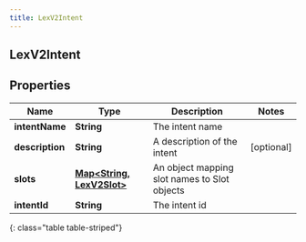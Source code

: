 ```yaml
---
title: LexV2Intent
---
```

## LexV2Intent


## Properties

| Name | Type | Description | Notes |
| ------------ | ------------- | ------------- | ------------- |
| **intentName** | <!----><!---->**String**<!----> | The intent name |  |
| **description** | <!----><!---->**String**<!----> | A description of the intent |  [optional] |
| **slots** | <!----><!---->[**Map&lt;String, LexV2Slot&gt;**](LexV2Slot.html)<!----> | An object mapping slot names to Slot objects |  |
| **intentId** | <!----><!---->**String**<!----> | The intent id |  |
{: class="table table-striped"}



